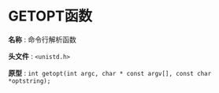 # GETOPT函数

**名称** : 命令行解析函数

**头文件** : `<unistd.h>`

**原型** : `int getopt(int argc, char * const argv[], const char *optstring);`

